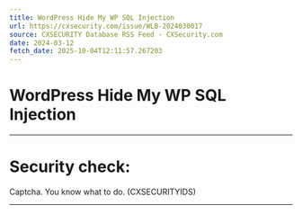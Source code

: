 ```yaml
---
title: WordPress Hide My WP SQL Injection
url: https://cxsecurity.com/issue/WLB-2024030017
source: CXSECURITY Database RSS Feed - CXSecurity.com
date: 2024-03-12
fetch_date: 2025-10-04T12:11:57.267203
---
```


# WordPress Hide My WP SQL Injection

---

# Security check:

Captcha. You know what to do. (CXSECURITYIDS)

---